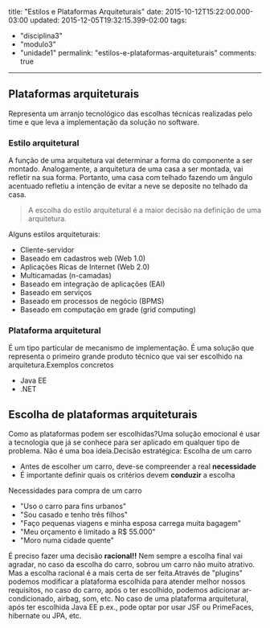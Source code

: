 title: "Estilos e Plataformas Arquiteturais"
date: 2015-10-12T15:22:00.000-03:00
updated: 2015-12-05T19:32:15.399-02:00
tags: 
- "disciplina3"
- "modulo3"
- "unidade1"
permalink: "estilos-e-plataformas-arquiteturais"
comments: true
---

## Plataformas arquiteturais

Representa um arranjo tecnológico das escolhas técnicas realizadas pelo time e que leva a implementação da solução no software.

### Estilo arquitetural

A função de uma arquitetura vai determinar a forma do componente a ser montado. Analogamente, a arquitetura de uma casa a ser montada, vai refletir na sua forma. Portanto, uma casa com telhado fazendo um ângulo acentuado refletiu a intenção de evitar a neve se deposite no telhado da casa. 

> A escolha do estilo arquitetural é a maior decisão na definição de uma arquitetura.

Alguns estilos arquiteturais:  

*   Cliente-servidor
*   Baseado em cadastros web (Web 1.0)
*   Aplicações Ricas de Internet (Web 2.0)
*   Multicamadas (n-camadas)
*   Baseado em integração de aplicações (EAI)
*   Baseado em serviços
*   Baseado em processos de negócio (BPMS)
*   Baseado em computação em grade (grid computing)

### Plataforma arquitetural

É um tipo particular de mecanismo de implementação. É uma solução que representa o primeiro grande produto técnico que vai ser escolhido na arquitetura.Exemplos concretos

*   Java EE
*   .NET

## Escolha de plataformas arquiteturais

Como as plataformas podem ser escolhidas?Uma solução emocional é usar a tecnologia que já se conhece para ser aplicado em qualquer tipo de problema. Não é uma boa ideia.Decisão estratégica: Escolha de um carro

*   Antes de escolher um carro, deve-se compreender a real **necessidade**
*   É importante definir quais os critérios devem **conduzir** a escolha

Necessidades para compra de um carro

*   "Uso o carro para fins urbanos"
*   "Sou casado e tenho três filhos"
*   "Faço pequenas viagens e minha esposa carrega muita bagagem"
*   "Meu orçamento é limitado a R$ 55.000"
*   "Moro numa cidade quente"

É preciso fazer uma decisão **racional!!** Nem sempre a escolha final vai agradar, no caso da escolha do carro, sobrou um carro não muito atrativo. Mas a escolha racional é a mais certa de ser feita.Através de "plugins" podemos modificar a plataforma escolhida para atender melhor nossos requisitos, no caso do carro, após o ter escolhido, podemos adicionar ar-condicionado, airbag, som, etc. No caso de uma plataforma arquitetural, após ter escolhida Java EE p.ex., pode optar por usar JSF ou PrimeFaces, hibernate ou JPA, etc.
